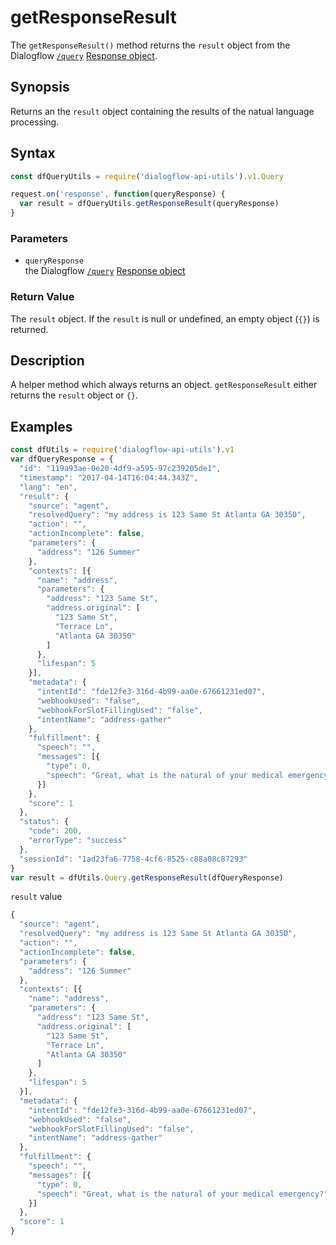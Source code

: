 # getResponseResult
The `getResponseResult()` method returns the `result` object from the Dialogflow [`/query`](https://dialogflow.com/docs/reference/agent/query#get_and_post_responses) [Response object](https://dialogflow.com/docs/reference/agent/query#get_and_post_responses).

## Synopsis
Returns an the `result` object containing the results of the natual language processing.

## Syntax

```js
const dfQueryUtils = require('dialogflow-api-utils').v1.Query

request.on('response', function(queryResponse) {
  var result = dfQueryUtils.getResponseResult(queryResponse)
}
```

### Parameters
- `queryResponse`<br>
   the Dialogflow [`/query`](https://dialogflow.com/docs/reference/agent/query#get_and_post_responses) [Response object](https://dialogflow.com/docs/reference/agent/query#get_and_post_responses)

### Return Value
The `result` object. If the `result` is null or undefined, an empty object (`{}`) is returned.

## Description
A helper method which always returns an object. `getResponseResult` either returns the `result` object or `{}`.

## Examples
```js
const dfUtils = require('dialogflow-api-utils').v1
var dfQueryResponse = {
  "id": "119a93ae-0e20-4df9-a595-97c239205de1",
  "timestamp": "2017-04-14T16:04:44.343Z",
  "lang": "en",
  "result": {
    "source": "agent",
    "resolvedQuery": "my address is 123 Same St Atlanta GA 30350",
    "action": "",
    "actionIncomplete": false,
    "parameters": {
      "address": "126 Summer"
    },
    "contexts": [{
      "name": "address",
      "parameters": {
        "address": "123 Same St",
        "address.original": [
          "123 Same St",
          "Terrace Ln",
          "Atlanta GA 30350"
        ]
      },
      "lifespan": 5
    }],
    "metadata": {
      "intentId": "fde12fe3-316d-4b99-aa0e-67661231ed07",
      "webhookUsed": "false",
      "webhookForSlotFillingUsed": "false",
      "intentName": "address-gather"
    },
    "fulfillment": {
      "speech": "",
      "messages": [{
        "type": 0,
        "speech": "Great, what is the natural of your medical emergency?"
      }]
    },
    "score": 1
  },
  "status": {
    "code": 200,
    "errorType": "success"
  },
  "sessionId": "1ad23fa6-7758-4cf6-8525-c88a08c87293"
}
var result = dfUtils.Query.getResponseResult(dfQueryResponse)
```
`result` value

```js
{
  "source": "agent",
  "resolvedQuery": "my address is 123 Same St Atlanta GA 30350",
  "action": "",
  "actionIncomplete": false,
  "parameters": {
    "address": "126 Summer"
  },
  "contexts": [{
    "name": "address",
    "parameters": {
      "address": "123 Same St",
      "address.original": [
        "123 Same St",
        "Terrace Ln",
        "Atlanta GA 30350"
      ]
    },
    "lifespan": 5
  }],
  "metadata": {
    "intentId": "fde12fe3-316d-4b99-aa0e-67661231ed07",
    "webhookUsed": "false",
    "webhookForSlotFillingUsed": "false",
    "intentName": "address-gather"
  },
  "fulfillment": {
    "speech": "",
    "messages": [{
      "type": 0,
      "speech": "Great, what is the natural of your medical emergency?"
    }]
  },
  "score": 1
}
```

